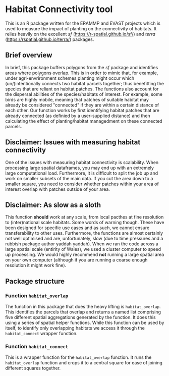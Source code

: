 # Habitat Connectivity tool

This is an R package written for the ERAMMP and EVAST projects which is used to measure the impact of planting on the connectivity of habitats. It relies heavily on the excellent _sf_ (https://r-spatial.github.io/sf/) and _terra_ (https://rspatial.github.io/terra/) packages. 

## Brief overview

In brief, this package buffers polygons from the _sf_ package and identifies areas where polygons overlap. This is in order to mimic that, for example, under agri-envrironment schemes planting might occur which (un/)intentionally connects two habitat parcels together; thus benefitting the species that are reliant on habitat patches. The functions also account for the dispersal abilities of the species/habitats of interest. For example, some birds are highly mobile, meaning that patches of suitable habitat may already be considered "connected" if they are within a certain distance of each other. Our function works by first identifying habitat patches that are already connected (as definied by a user-supplied distance) and then calculating the effect of planting/habitat managedment on these connected parcels.

## Disclaimer: Issues with measuring habitat connectivity

One of the issues with measuring habitat connectivity is scalability. When processing large spatial dataframes, you may end up with an extremely large computational load. Furthermore, it is difficult to split the job up and work on smaller subsets of the main data. If you cut the area down to a smaller square, you need to consider whether patches within your area of interest overlap with patches outside of your area. 

## Disclaimer: As slow as a sloth 

This function **should** work at any scale, from local pacthes at fine resolution to (inter)national scale habitats. Some words of warning though. These have been designed for specific use cases and as such, we cannot ensure transferability to other uses. Furthermore, the functions are almost certainly not well optimised and are, unfortunately, slow (due to time pressures and a rubbish package author yaddah yaddah). When we ran the code across a large spatial scale (entirity of Wales), we used a cluster computer to speed up processing. We would highly recommend **not** running a large spatial area on your own computer (although if you are running a coarse enough resolution it might work fine).

## Package structure

### Function `habitat_overlap`

The function in this package that does the heavy lifting is `habitat_overlap`. This identifies the parcels that overlap and returns a named list comprising five different spatial aggregations generated by the function. It does this using a series of spatial helper functions. While this function can be used by itself, to identify only overlapping habitats we access it through the `habitat_connect` wrapper function.

### Function `habitat_connect`

This is a wrapper function for the `habitat_overlap` function. It runs the `habitat_overlap` function and crops it to a central square for ease of joining different squares together.

